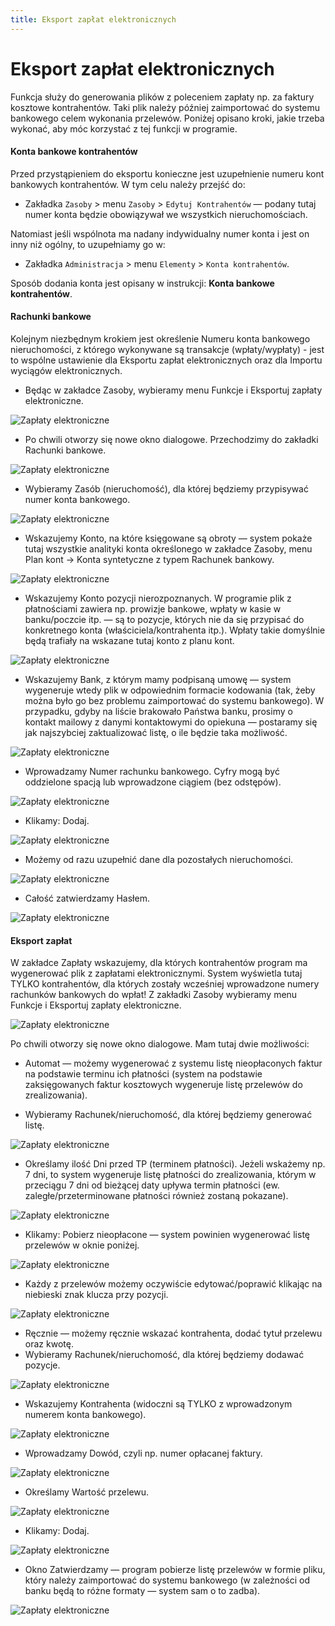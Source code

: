 ```yaml
---
title: Eksport zapłat elektronicznych
---
```


# Eksport zapłat elektronicznych

Funkcja służy do generowania plików z poleceniem zapłaty np. za faktury kosztowe kontrahentów. Taki plik należy później zaimportować do systemu bankowego celem wykonania przelewów. Poniżej opisano kroki, jakie trzeba wykonać, aby móc korzystać z tej funkcji w programie.

#### Konta bankowe kontrahentów

Przed przystąpieniem do eksportu konieczne jest uzupełnienie numeru kont bankowych kontrahentów. W tym celu należy przejść do:

- Zakładka `Zasoby` > menu `Zasoby` > `Edytuj Kontrahentów` — podany tutaj numer konta będzie obowiązywał we wszystkich nieruchomościach.

Natomiast jeśli wspólnota ma nadany indywidualny numer konta i jest on inny niż ogólny, to uzupełniamy go w:

- Zakładka `Administracja` > menu `Elementy` > `Konta kontrahentów`.

Sposób dodania konta jest opisany w instrukcji: **Konta bankowe kontrahentów**.

#### Rachunki bankowe

Kolejnym niezbędnym krokiem jest określenie Numeru konta bankowego nieruchomości, z którego wykonywane są transakcje (wpłaty/wypłaty) - jest to wspólne ustawienie dla Eksportu zapłat elektronicznych oraz dla Importu wyciągów elektronicznych.

- Będąc w zakładce Zasoby, wybieramy menu Funkcje i Eksportuj zapłaty elektroniczne.

![Zapłaty elektroniczne](zaplaty6.png)

- Po chwili otworzy się nowe okno dialogowe. Przechodzimy do zakładki Rachunki bankowe.

![Zapłaty elektroniczne](zaplaty7.png)

- Wybieramy Zasób (nieruchomość), dla której będziemy przypisywać numer konta bankowego.

![Zapłaty elektroniczne](zaplaty8.png)

- Wskazujemy Konto, na które księgowane są obroty — system pokaże tutaj wszystkie analityki konta określonego w zakładce Zasoby, menu Plan kont -> Konta syntetyczne z typem Rachunek bankowy.

![Zapłaty elektroniczne](zaplaty9.png)

- Wskazujemy Konto pozycji nierozpoznanych. W programie plik z płatnościami zawiera np. prowizje bankowe, wpłaty w kasie w banku/poczcie itp. — są to pozycje, których nie da się przypisać do konkretnego konta (właściciela/kontrahenta itp.). Wpłaty takie domyślnie będą trafiały na wskazane tutaj konto z planu kont.

![Zapłaty elektroniczne](zaplaty10.png)

- Wskazujemy Bank, z którym mamy podpisaną umowę — system wygeneruje wtedy plik w odpowiednim formacie kodowania (tak, żeby można było go bez problemu zaimportować do systemu bankowego). W przypadku, gdyby na liście brakowało Państwa banku, prosimy o kontakt mailowy z danymi kontaktowymi do opiekuna — postaramy się jak najszybciej zaktualizować listę, o ile będzie taka możliwość.

![Zapłaty elektroniczne](zaplaty11.png)

- Wprowadzamy Numer rachunku bankowego. Cyfry mogą być oddzielone spacją lub wprowadzone ciągiem (bez odstępów).

![Zapłaty elektroniczne](zaplaty12.png)

- Klikamy: Dodaj.

![Zapłaty elektroniczne](zaplaty13.png)

- Możemy od razu uzupełnić dane dla pozostałych nieruchomości.

![Zapłaty elektroniczne](zaplaty14.png)

- Całość zatwierdzamy Hasłem.

![Zapłaty elektroniczne](zaplaty15.png)

#### Eksport zapłat

W zakładce Zapłaty wskazujemy, dla których kontrahentów program ma wygenerować plik z zapłatami elektronicznymi. System wyświetla tutaj TYLKO kontrahentów, dla których zostały wcześniej wprowadzone numery rachunków bankowych do wpłat! Z zakładki Zasoby wybieramy menu Funkcje i Eksportuj zapłaty elektroniczne.

![Zapłaty elektroniczne](zaplaty16.png)

Po chwili otworzy się nowe okno dialogowe. Mam tutaj dwie możliwości: 
- Automat — możemy wygenerować z systemu listę nieopłaconych faktur na podstawie terminu ich płatności (system na podstawie zaksięgowanych faktur kosztowych wygeneruje listę przelewów do zrealizowania).

- Wybieramy Rachunek/nieruchomość, dla której będziemy generować listę.

![Zapłaty elektroniczne](zaplaty17.png)

- Określamy ilość Dni przed TP (terminem płatności). Jeżeli wskażemy np. 7 dni, to system wygeneruje listę płatności do zrealizowania, którym w przeciągu 7 dni od bieżącej daty upływa termin płatności (ew. zaległe/przeterminowane płatności również zostaną pokazane).

![Zapłaty elektroniczne](zaplaty18.png)

- Klikamy: Pobierz nieopłacone — system powinien wygenerować listę przelewów w oknie poniżej.

![Zapłaty elektroniczne](zaplaty19.png)

- Każdy z przelewów możemy oczywiście edytować/poprawić klikając na niebieski znak klucza przy pozycji.

![Zapłaty elektroniczne](zaplaty20.png)

- Ręcznie — możemy ręcznie wskazać kontrahenta, dodać tytuł przelewu oraz kwotę.
- Wybieramy Rachunek/nieruchomość, dla której będziemy dodawać pozycje.

![Zapłaty elektroniczne](zaplaty21.png)

- Wskazujemy Kontrahenta (widoczni są TYLKO z wprowadzonym numerem konta bankowego).

![Zapłaty elektroniczne](zaplaty22.png)

- Wprowadzamy Dowód, czyli np. numer opłacanej faktury.

![Zapłaty elektroniczne](zaplaty23.png)

- Określamy Wartość przelewu.

![Zapłaty elektroniczne](zaplaty24.png)

- Klikamy: Dodaj.

![Zapłaty elektroniczne](zaplaty25.png)

- Okno Zatwierdzamy — program pobierze listę przelewów w formie pliku, który należy zaimportować do systemu bankowego (w zależności od banku będą to różne formaty — system sam o to zadba). 

![Zapłaty elektroniczne](zaplaty26.png)